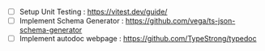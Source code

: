 - [ ] Setup Unit Testing         : https://vitest.dev/guide/
- [ ] Implement Schema Generator : https://github.com/vega/ts-json-schema-generator
- [ ] Implement autodoc webpage  : https://github.com/TypeStrong/typedoc
